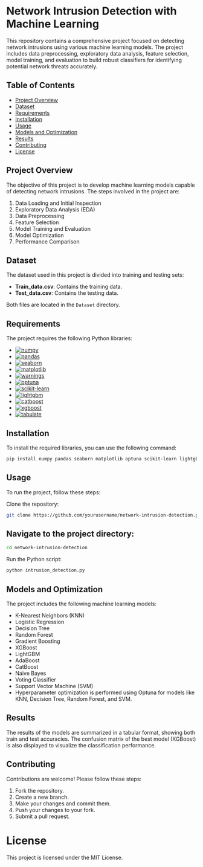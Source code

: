 # Network Intrusion Detection with Machine Learning
 
This repository contains a comprehensive project focused on detecting network intrusions using various machine learning models. The project includes data preprocessing, exploratory data analysis, feature selection, model training, and evaluation to build robust classifiers for identifying potential network threats accurately.

## Table of Contents

- [Project Overview](#project-overview)
- [Dataset](#dataset)
- [Requirements](#requirements)
- [Installation](#installation)
- [Usage](#usage)
- [Models and Optimization](#models-and-optimization)
- [Results](#results)
- [Contributing](#contributing)
- [License](#license)

## Project Overview

The objective of this project is to develop machine learning models capable of detecting network intrusions. The steps involved in the project are:

1. Data Loading and Initial Inspection
2. Exploratory Data Analysis (EDA)
3. Data Preprocessing
4. Feature Selection
5. Model Training and Evaluation
6. Model Optimization
7. Performance Comparison

## Dataset

The dataset used in this project is divided into training and testing sets:

- **Train_data.csv**: Contains the training data.
- **Test_data.csv**: Contains the testing data.

Both files are located in the `Dataset` directory.

## Requirements

The project requires the following Python libraries:
- [![numpy](https://img.shields.io/badge/numpy-2.0-blue)](https://numpy.org/)
- [![pandas](https://img.shields.io/badge/pandas-2.2.2-black)](https://pandas.pydata.org/)
- [![seaborn](https://img.shields.io/badge/seaborn-0.13.2-black)](https://github.com/mwaskom/seaborn.git)
- [![matplotlib](https://img.shields.io/badge/matplotlib-3.7.1-blue)](https://matplotlib.org/)
- [![warnings](https://img.shields.io/badge/warnings-built--in-red)](https://docs.python.org/3/library/warnings.html)
- [![optuna](https://img.shields.io/badge/optuna-3.3.0-blueviolet)](https://optuna.org/)
- [![scikit-learn](https://img.shields.io/badge/scikit--learn-1.3.0-orange)](https://scikit-learn.org/)
- [![lightgbm](https://img.shields.io/badge/lightgbm-4.0.0-green)](https://lightgbm.readthedocs.io/)
- [![catboost](https://img.shields.io/badge/catboost-1.1.2-yellow)](https://catboost.ai/)
- [![xgboost](https://img.shields.io/badge/xgboost-1.7.6-brightgreen)](https://xgboost.readthedocs.io/)
- [![tabulate](https://img.shields.io/badge/tabulate-0.9.0-lightgrey)](https://github.com/astanin/python-tabulate)


## Installation

To install the required libraries, you can use the following command:

```bash
pip install numpy pandas seaborn matplotlib optuna scikit-learn lightgbm catboost xgboost tabulate
```


## Usage
To run the project, follow these steps:

Clone the repository:

```bash
git clone https://github.com/yourusername/network-intrusion-detection.git
```
## Navigate to the project directory:

```bash
cd network-intrusion-detection
```
Run the Python script:

```bash
python intrusion_detection.py
```
## Models and Optimization
The project includes the following machine learning models:

- K-Nearest Neighbors (KNN)
- Logistic Regression
- Decision Tree
- Random Forest
- Gradient Boosting
- XGBoost
- LightGBM
- AdaBoost
- CatBoost
- Naive Bayes
- Voting Classifier
- Support Vector Machine (SVM)
- Hyperparameter optimization is performed using Optuna for models like KNN, Decision Tree, Random Forest, and SVM.

## Results
The results of the models are summarized in a tabular format, showing both train and test accuracies. The confusion matrix of the best model (XGBoost) is also displayed to visualize the classification performance.

## Contributing
Contributions are welcome! Please follow these steps:

1. Fork the repository.
2. Create a new branch.
3. Make your changes and commit them.
4. Push your changes to your fork.
5. Submit a pull request.

# License
This project is licensed under the MIT License.